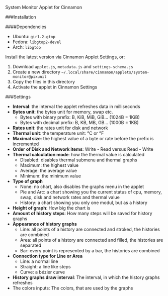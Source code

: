 System Monitor Applet for Cinnamon

###Installation

####Dependencies
- Ubuntu: `gir1.2-gtop`
- Fedora: `libgtop2-devel`
- Arch: `libgtop`

Install the latest version via Cinnamon Applet Settings, or:

1. Download `applet.js`, `metadata.js` and `settings-schema.js`
2. Create a new directory `~/.local/share/cinnamon/applets/system-monitor@pixunil`
3. Copy the files in this directory
4. Activate the applet in Cinnamon Settings


###Settings

- **Interval**: the interval the applet refreshes data in milliseconds
- **Bytes unit**: the bytes unit for memory, swap etc.
	* Bytes with binary prefix: B, KiB, MiB, GiB... (1024B = 1KiB)
	* Bytes with decimal prefix: B, KB, MB, GB... (1000B = 1KB)
- **Rates unit**: the rates unit for disk and network
- **Thermal unit**: the temperature unit: °C or °F
- **Maximal size**: the highest value of a byte or rate before the prefix is incremented
- **Order of Disk and Network items**: Write - Read versus Read - Write
- **Thermal calculation mode**: how the thermal value is calculated
	* Disabled: disables thermal submenu and thermal graphs
	* Maximum: the highest value
	* Average: the average value
	* Minimum: the minimum value
- **Type of graph**
	* None: no chart, also disables the graphs menu in the applet
	* Pie and Arc: a chart showing you the current status of cpu, memory, swap, disk and network rates and thermal value
	* History: a chart showing you only one modul, but as a history
- **Height of graph**: How big the chart is
- **Amount of history steps**: How many steps will be saved for history graphs
- **Appearance of history graphs**
	* Line: all points of a history are connected and stroked, the histories are combined
	* Area: all points of a history are connected and filled, the histories are separated
	* Bar: every point is represented by a bar, the histories are combined
- **Connection type for Line or Area**
	* Line: a normal line
	* Straight: a line like steps
	* Curve: a bézier curve
- **History graphs draw interval**: The interval, in which the history graphs refreshes
- The colors inputs: The colors, that are used by the graphs
